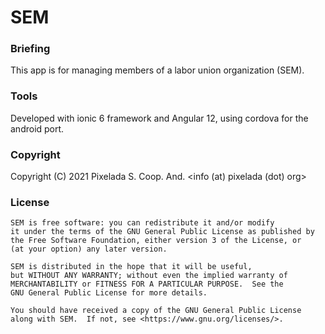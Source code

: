 # SEM #

### Briefing ###

This app is for managing members of a labor union organization (SEM).

### Tools ###

Developed with ionic 6 framework and Angular 12, using cordova for the android port.

### Copyright ###

Copyright (C) 2021 Pixelada S. Coop. And. <info (at) pixelada (dot) org>

### License ###

```
SEM is free software: you can redistribute it and/or modify
it under the terms of the GNU General Public License as published by
the Free Software Foundation, either version 3 of the License, or
(at your option) any later version.

SEM is distributed in the hope that it will be useful,
but WITHOUT ANY WARRANTY; without even the implied warranty of
MERCHANTABILITY or FITNESS FOR A PARTICULAR PURPOSE.  See the
GNU General Public License for more details.

You should have received a copy of the GNU General Public License
along with SEM.  If not, see <https://www.gnu.org/licenses/>.
```
